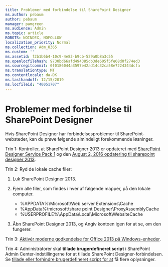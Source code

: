 ```yaml
---
title: Problemer med forbindelse til SharePoint Designer
ms.author: pebaum
author: pebaum
manager: pamgreen
ms.audience: Admin
ms.topic: article
ROBOTS: NOINDEX, NOFOLLOW
localization_priority: Normal
ms.collection: Adm_O365
ms.custom: ''
ms.assetid: f2b1b6b4-10c9-4e83-b9cb-529a0b8a3c55
ms.openlocfilehash: 9730bd66afd494385db3de605f5fe68d0f274ed3
ms.sourcegitcommit: 0f0186044a3597e42ad14c32ca58e7224344dcfa
ms.translationtype: MT
ms.contentlocale: da-DK
ms.lasthandoff: 12/15/2019
ms.locfileid: "40051707"
---
```

# <a name="sharepoint-designer-connection-issues"></a>Problemer med forbindelse til SharePoint Designer 

Hvis SharePoint Designer har forbindelsesproblemer til SharePoint-websteder, kan du prøve følgende almindeligt forekommende løsninger.

Trin 1: Kontroller, at SharePoint Designer 2013 er opdateret med [SharePoint Designer Service Pack 1](https://support.microsoft.com/help/2817441/description-of-microsoft-sharepoint-designer-2013-service-pack-1-sp1) og den [August 2, 2016 opdatering til sharepoint designer 2013](https://support.microsoft.com/help/3114721/august-2-2016-update-for-sharepoint-designer-2013-kb3114721).



Trin 2: Ryd de lokale cache filer:

1. Luk SharePoint Designer 2013.

2. Fjern alle filer, som findes i hver af følgende mapper, på den lokale computer.

    - %APPDATA%\Microsoft\Web server Extensions\Cache
    - %AppData%\microsoft\share point Designer\ProxyAssemblyCache
    - %USERPROFILE%\AppData\Local\Microsoft\WebsiteCache

3. Åbn SharePoint Designer 2013, og Angiv kontoen igen for at se, om den fungerer.

Trin 3: [Aktivér moderne godkendelse for Office 2013 på Windows-enheder](https://docs.microsoft.com/office365/admin/security-and-compliance/enable-modern-authentication?redirectSourcePath=/article/Enable-Modern-Authentication-for-Office-2013-on-Windows-devices-7dc1c01a-090f-4971-9677-f1b192d6c910&view=o365-worldwide).

Trin 4: Administratorer skal **tillade brugerdefineret script** i SharePoint Admin Center-indstillingerne for at tillade SharePoint Designer-forbindelsen. Se [tillade eller forhindre brugerdefineret script for at](https://docs.microsoft.com/sharepoint/allow-or-prevent-custom-script) få flere oplysninger.


